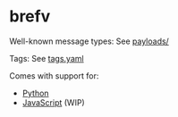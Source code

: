 # brefv

Well-known message types: See [payloads/](./payloads/)

Tags: See [tags.yaml](tags.yaml)

Comes with support for:
* [Python](./python/README.md)
* [JavaScript](./js/README.md) (WIP)